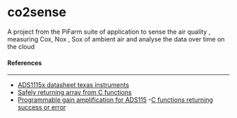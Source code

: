 # co2sense
A project from the PiFarm suite of application to sense the air quality , measuring Cox, Nox , Sox of ambient air and analyse the data over time on the cloud


#### References
****

- [ADS1115x datasheet texas instruments](http://www.ti.com/lit/ds/sbas444c/sbas444c.pdf)
- [Safely returning array from C functions](https://www.tutorialspoint.com/cprogramming/c_return_arrays_from_function.htm)
- [Programmable gain amplification for ADS115](https://learn.adafruit.com/adafruit-4-channel-adc-breakouts/programming)
-[C functions returning success or error](https://stackoverflow.com/questions/9549342/should-i-return-0-or-1-for-successful-function)

